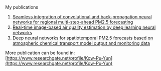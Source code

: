 My publications

1.  [Seamless integration of convolutional and back-propagation neural networks for regional multi-step-ahead PM2.5 forecasting](https://www.sciencedirect.com/science/article/pii/S0959652620313329?via%3Dihub) <br>
2.  [Real-time image-based air quality estimation by deep learning neural networks](https://www.sciencedirect.com/science/article/pii/S0301479722001335?via%3Dihub) <br>
3.  [Deep neural networks for spatiotemporal PM2.5 forecasts based on atmospheric chemical transport model output and monitoring data](https://www.sciencedirect.com/science/article/pii/S0269749122005620?via%3Dihub)








More publication can be found in:
[https://www.researchgate.net/profile/Kow-Pu-Yun](https://www.researchgate.net/profile/Kow-Pu-Yun)

